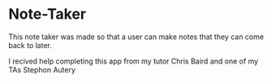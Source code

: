 # Note-Taker

This note taker was made so that a user can make notes that they can come back to later.

I recived help completing this app from my tutor Chris Baird and one of my TAs Stephon Autery